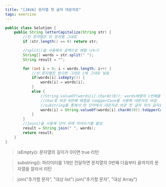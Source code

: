 ```yaml
---
title: "[JAVA] 문자열 첫 글자 대문자로"
tags: exercise
---
```


```java
public class Solution {
	public String letterCapitalize(String str) {
		//빈 문자열은 빈 문자열 그대로
		if (str.length() == 0) return str;

		//split()을 사용해서 공백으로 배열 나누기
		String[] words = str.split(" ");
		String result = "";

		for (int i = 0; i < words.length; i++) {
			//빈 문자열은 받으면 그대로 i에 그대로 넣음
			if(words[i].isEmpty()) {
        		words[i] = words[i];
      		}
      		else {
				//String.valueOf(words[i].charAt(0)): words배열의 i번째를 String으로 바꾼 뒤char로 변환
				//char로 바꾼 0번쨰 배열을 toUpperCase를 사용해 대문자로 바꿈
				//substring를 통해서 한 단어에서 대문자로 바꾼 첫 글자 외의 글자를 가져옴
				words[i] = String.valueOf(words[i].charAt(0)).toUpperCase() + words[i].substring(1);
			}
		}
		//join()을 사용해 단어 뒤에 띄어쓰기를 붙임
		result = String.join(" ", words);
		return result;
	}
}

```

> isEmpty(): 문자열의 길이가 0이면 true 리턴

> substring(): 파라미터를 1개만 전달하면 문자열의 0번째 다음부터 끝까지의 문자열을 잘라서 리턴

> join("추가할 문자", "대상 list")
join("추가할 문자", "대상 Array")

